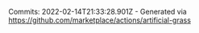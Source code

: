 Commits: 2022-02-14T21:33:28.901Z - Generated via https://github.com/marketplace/actions/artificial-grass
<br>
